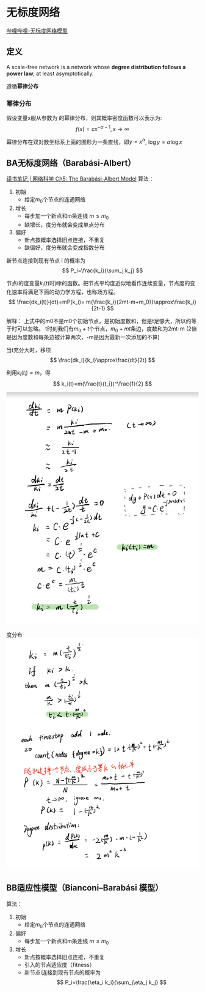 # 无标度网络
[哔哩哔哩-无标度网络模型](https://www.bilibili.com/video/BV1Dy4y1s7JN/?spm_id_from=333.337.search-card.all.click&vd_source=6beebf17d5aa6fb3d9fb4b629d0b319a)

## 定义
A scale-free network is a network whose **degree distribution follows a power law**, at least asymptotically.

遵循**幂律分布**

### 幂律分布
假设变量x服从参数为 的幂律分布，则其概率密度函数可以表示为:
$$
f(x)=cx^{-\alpha-1}, x\rightarrow\infty
$$

幂律分布在双对数坐标系上画的图形为一条直线，即$y=x^\alpha$, $\log y=\alpha \log x$

## BA无标度网络（Barabási-Albert）
[读书笔记 | 网络科学 Ch5: The Barabási-Albert Model](https://zhuanlan.zhihu.com/p/371735826)
算法：
1. 初始
   * 给定$m_0$个节点的连通网络
2. 增长
   * 每步加一个新点和m条连线 $m\leq m_0$
   * 缺增长，度分布就会变成单点分布
3. 偏好
   * 新点按概率选择旧点连接，不重复
   * 缺偏好，度分布就会变成指数分布

新节点连接到现有节点 i 的概率为
$$
P_i=\frac{k_i}{\sum_j k_j}
$$

节点i的度变量$k_i(t)$时间t的函数。把节点平均度近似地看作连续变量，节点度的变化速率将满足下面的动力学方程，也称场方程。
$$
\frac{dk_i(t)}{dt}=mP(k_i)= m{\frac{k_i}{2mt-m+m_0}}\approx\frac{k_i}{2t-1}
$$

解释：
上式中的m0不是m0个初始节点，是初始度数和，但是t足够大，所以约等于时可以忽略。
t时刻我们有$m_0+t$个节点，$m_0+mt$条边，度数和为2mt-m (2倍是因为度数和每条边被计算两次，-m是因为最新一次添加的不算)

当t充分大时，移项
$$
\frac{dk_i}{k_i}\approx\frac{dt}{2t}
$$

利用$k_i(t_i)=m$，得
$$
k_i(t)=m(\frac{t}{t_i})^\frac{1}{2}
$$

![](2022-10-25-22-51-33.png)

度分布
![](2022-10-25-22-52-07.png)


## BB适应性模型（Bianconi–Barabási 模型）
算法：
1. 初始
   * 给定$m_0$个节点的连通网络
2. 偏好
   * 每步加一个新点和m条连线 $m\leq m_0$
3. 增长
   * 新点按概率选择旧点连接，不重复
   * 引入的节点适应度（fitness）
   * 新节点i连接到现有节点的概率为
    $$
    P_i=\frac{\eta_i k_i}{\sum_j\eta_j k_j}
    $$